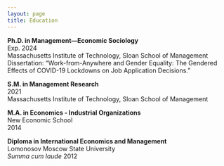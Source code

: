 ```yaml
---
layout: page
title: Education
---
```


__Ph.D. in Management—Economic Sociology__ <br>
Exp. 2024<br>
Massachusetts Institute of Technology, Sloan School of Management <br>
Dissertation: “Work-from-Anywhere and Gender Equality: The Gendered Effects of COVID-19 Lockdowns on Job Application Decisions.”

__S.M. in Management Research__ <br>
2021<br>
Massachusetts Institute of Technology, Sloan School of Management

__M.A. in Economics - Industrial Organizations__ <br>
New Economic School <br>
2014

__Diploma in International Economics and Management__ <br>
Lomonosov Moscow State University <br>
_Summa cum laude_
2012
